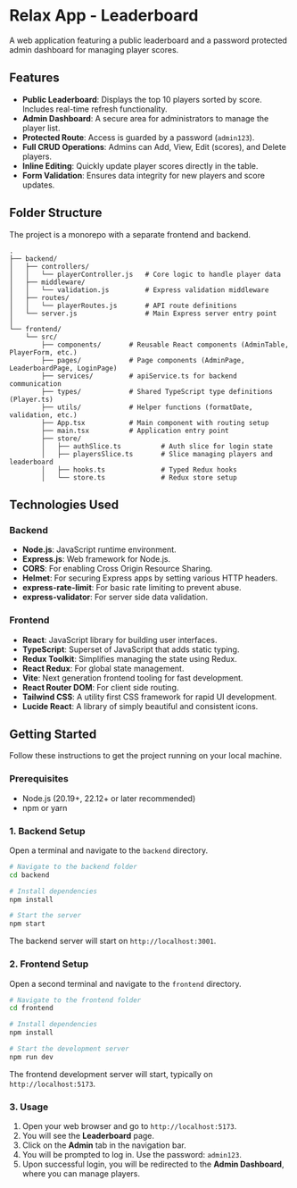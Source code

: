 # Relax App - Leaderboard

A web application featuring a public leaderboard and a password protected admin dashboard for managing player scores.

## Features

- **Public Leaderboard**: Displays the top 10 players sorted by score. Includes real-time refresh functionality.
- **Admin Dashboard**: A secure area for administrators to manage the player list.
- **Protected Route**: Access is guarded by a password (`admin123`).
- **Full CRUD Operations**: Admins can Add, View, Edit (scores), and Delete players.
- **Inline Editing**: Quickly update player scores directly in the table.
- **Form Validation**: Ensures data integrity for new players and score updates.

## Folder Structure

The project is a monorepo with a separate frontend and backend.

```
.
├── backend/
│   ├── controllers/
│   │   └── playerController.js   # Core logic to handle player data
│   ├── middleware/
│   │   └── validation.js         # Express validation middleware
│   ├── routes/
│   │   └── playerRoutes.js       # API route definitions
│   └── server.js                 # Main Express server entry point
│
└── frontend/
    └── src/
        ├── components/       # Reusable React components (AdminTable, PlayerForm, etc.)
        ├── pages/            # Page components (AdminPage, LeaderboardPage, LoginPage)
        ├── services/         # apiService.ts for backend communication
        ├── types/            # Shared TypeScript type definitions (Player.ts)
        ├── utils/            # Helper functions (formatDate, validation, etc.)
        ├── App.tsx           # Main component with routing setup
        ├── main.tsx          # Application entry point
        ├── store/
        │   ├── authSlice.ts          # Auth slice for login state
        │   ├── playersSlice.ts       # Slice managing players and leaderboard
        │   ├── hooks.ts              # Typed Redux hooks
        │   └── store.ts              # Redux store setup
```

## Technologies Used

### Backend

- **Node.js**: JavaScript runtime environment.
- **Express.js**: Web framework for Node.js.
- **CORS**: For enabling Cross Origin Resource Sharing.
- **Helmet**: For securing Express apps by setting various HTTP headers.
- **express-rate-limit**: For basic rate limiting to prevent abuse.
- **express-validator**: For server side data validation.

### Frontend

- **React**: JavaScript library for building user interfaces.
- **TypeScript**: Superset of JavaScript that adds static typing.
- **Redux Toolkit**: Simplifies managing the state using Redux.
- **React Redux**: For global state management.
- **Vite**: Next generation frontend tooling for fast development.
- **React Router DOM**: For client side routing.
- **Tailwind CSS**: A utility first CSS framework for rapid UI development.
- **Lucide React**: A library of simply beautiful and consistent icons.

## Getting Started

Follow these instructions to get the project running on your local machine.

### Prerequisites

- Node.js (20.19+, 22.12+ or later recommended)
- npm or yarn

### 1. Backend Setup

Open a terminal and navigate to the `backend` directory.

```bash
# Navigate to the backend folder
cd backend

# Install dependencies
npm install

# Start the server
npm start
```

The backend server will start on `http://localhost:3001`.

### 2. Frontend Setup

Open a second terminal and navigate to the `frontend` directory.

```bash
# Navigate to the frontend folder
cd frontend

# Install dependencies
npm install

# Start the development server
npm run dev
```

The frontend development server will start, typically on `http://localhost:5173`.

### 3. Usage

1.  Open your web browser and go to `http://localhost:5173`.
2.  You will see the **Leaderboard** page.
3.  Click on the **Admin** tab in the navigation bar.
4.  You will be prompted to log in. Use the password: `admin123`.
5.  Upon successful login, you will be redirected to the **Admin Dashboard**, where you can manage players.
